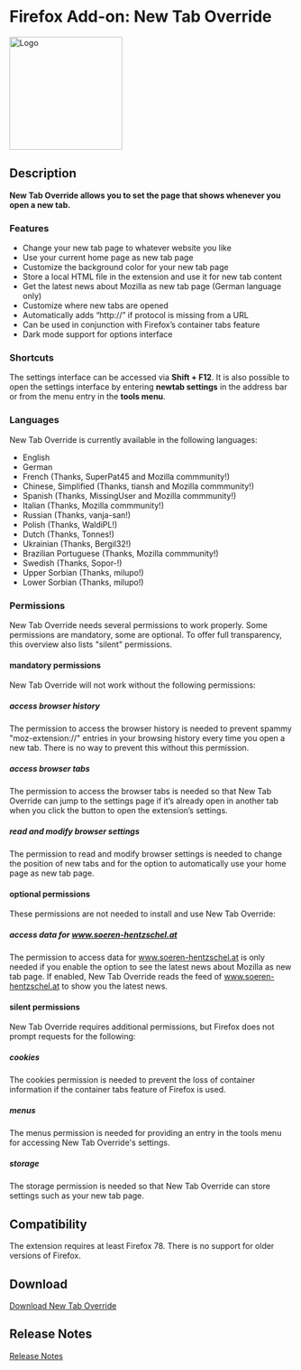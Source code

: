 # Firefox Add-on: New Tab Override

<img src="logo.png" alt="Logo" width="200" border="0" />

## Description

**New Tab Override allows you to set the page that shows whenever you open a new tab.**

### Features

- Change your new tab page to whatever website you like
- Use your current home page as new tab page
- Customize the background color for your new tab page
- Store a local HTML file in the extension and use it for new tab content
- Get the latest news about Mozilla as new tab page (German language only)
- Customize where new tabs are opened
- Automatically adds “http://” if protocol is missing from a URL
- Can be used in conjunction with Firefox’s container tabs feature
- Dark mode support for options interface

### Shortcuts

The settings interface can be accessed via **Shift + F12**. It is also possible to open the settings interface by
entering **newtab settings** in the address bar or from the menu entry in the **tools menu**.

### Languages

New Tab Override is currently available in the following languages:

- English
- German
- French (Thanks, SuperPat45 and Mozilla commmunity!)
- Chinese, Simplified (Thanks, tiansh and Mozilla commmunity!)
- Spanish (Thanks, MissingUser and Mozilla commmunity!)
- Italian (Thanks, Mozilla commmunity!)
- Russian (Thanks, vanja-san!)
- Polish (Thanks, WaldiPL!)
- Dutch (Thanks, Tonnes!)
- Ukrainian (Thanks, Bergil32!)
- Brazilian Portuguese (Thanks, Mozilla commmunity!)
- Swedish (Thanks, Sopor-!)
- Upper Sorbian (Thanks, milupo!)
- Lower Sorbian (Thanks, milupo!)

### Permissions

New Tab Override needs several permissions to work properly. Some permissions are mandatory, some are optional. To offer
full transparency, this overview also lists "silent" permissions.

#### mandatory permissions

New Tab Override will not work without the following permissions:

##### access browser history

The permission to access the browser history is needed to prevent spammy "moz-extension://" entries in your browsing
history every time you open a new tab. There is no way to prevent this without this permission.

##### access browser tabs

The permission to access the browser tabs is needed so that New Tab Override can jump to the settings page if it’s
already open in another tab when you click the button to open the extension’s settings.

##### read and modify browser settings

The permission to read and modify browser settings is needed to change the position of new tabs and for the option to
automatically use your home page as new tab page.

#### optional permissions

These permissions are not needed to install and use New Tab Override:

##### access data for www.soeren-hentzschel.at

The permission to access data for www.soeren-hentzschel.at is only needed if you enable the option to see the latest
news about Mozilla as new tab page. If enabled, New Tab Override reads the feed of www.soeren-hentzschel.at to show you
the latest news.

#### silent permissions

New Tab Override requires additional permissions, but Firefox does not prompt requests for the following:

##### cookies

The cookies permission is needed to prevent the loss of container information if the container tabs feature of Firefox
is used.

##### menus

The menus permission is needed for providing an entry in the tools menu for accessing New Tab Override's settings.

##### storage

The storage permission is needed so that New Tab Override can store settings such as your new tab page.

## Compatibility

The extension requires at least Firefox 78. There is no support for older versions of Firefox.

## Download

[Download New Tab Override](https://addons.mozilla.org/en-US/firefox/addon/new-tab-override/)

## Release Notes

[Release Notes](CHANGELOG.md "Release Notes")

